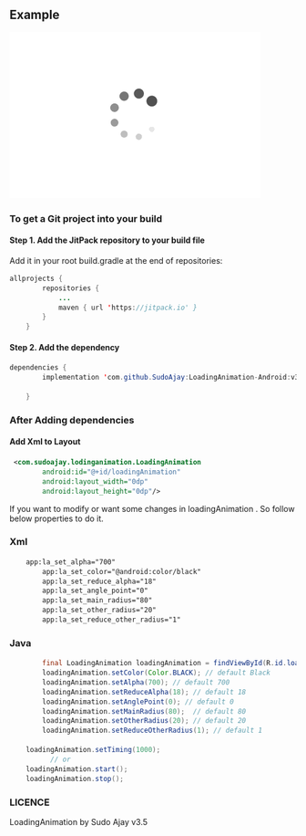 ## Example
![Error](https://github.com/SudoAjay/LoadingAnimation-Android/blob/master/LoadingAnimation-Example/src/main/res/drawable/loadinganimation.gif)
      
### To get a Git project into your build

#### Step 1. Add the JitPack repository to your build file

Add it in your root build.gradle at the end of repositories:

```Java
allprojects {
		repositories {
			...
			maven { url 'https://jitpack.io' }
		}
	}
```
#### Step 2. Add the dependency


```Java
dependencies {
	 	implementation 'com.github.SudoAjay:LoadingAnimation-Android:v3.5'

	}
```

### After Adding dependencies

#### Add Xml to Layout

```XML
 <com.sudoajay.lodinganimation.LoadingAnimation
        android:id="@+id/loadingAnimation"
        android:layout_width="0dp"
        android:layout_height="0dp"/>
```

If you want to modify or want some changes in loadingAnimation . So follow below properties to do it.
### Xml
```XML
 	app:la_set_alpha="700"
        app:la_set_color="@android:color/black"
        app:la_set_reduce_alpha="18"
        app:la_set_angle_point="0"
        app:la_set_main_radius="80"
        app:la_set_other_radius="20"
        app:la_set_reduce_other_radius="1"
```

### Java

```Java
        final LoadingAnimation loadingAnimation = findViewById(R.id.loadingAnimation);
        loadingAnimation.setColor(Color.BLACK); // default Black
        loadingAnimation.setAlpha(700); // default 700
        loadingAnimation.setReduceAlpha(18); // default 18
        loadingAnimation.setAnglePoint(0); // default 0 
        loadingAnimation.setMainRadius(80);  // default 80
        loadingAnimation.setOtherRadius(20); // default 20
        loadingAnimation.setReduceOtherRadius(1); // default 1
	
	loadingAnimation.setTiming(1000); 
	      // or
	loadingAnimation.start();
	loadingAnimation.stop();
```

### LICENCE
LoadingAnimation by Sudo Ajay v3.5 

